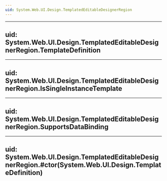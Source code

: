 ```yaml
---
uid: System.Web.UI.Design.TemplatedEditableDesignerRegion
---
```


---
uid: System.Web.UI.Design.TemplatedEditableDesignerRegion.TemplateDefinition
---

---
uid: System.Web.UI.Design.TemplatedEditableDesignerRegion.IsSingleInstanceTemplate
---

---
uid: System.Web.UI.Design.TemplatedEditableDesignerRegion.SupportsDataBinding
---

---
uid: System.Web.UI.Design.TemplatedEditableDesignerRegion.#ctor(System.Web.UI.Design.TemplateDefinition)
---

